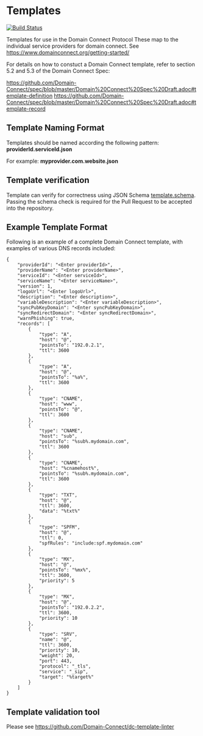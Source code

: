 # Templates
[![Build Status](https://travis-ci.com/Domain-Connect/Templates.svg?branch=master)](https://travis-ci.com/Domain-Connect/Templates)

Templates for use in the Domain Connect Protocol
These map to the individual service providers for domain connect. See https://www.domainconnect.org/getting-started/

For details on how to constuct a Domain Connect template, refer to section 5.2 and 5.3 of the Domain Connect Spec:

https://github.com/Domain-Connect/spec/blob/master/Domain%20Connect%20Spec%20Draft.adoc#template-definition
https://github.com/Domain-Connect/spec/blob/master/Domain%20Connect%20Spec%20Draft.adoc#template-record

## Template Naming Format

Templates should be named according the following pattern: **providerId.serviceId.json**

For example: **myprovider.com.website.json**

## Template verification

Template can verify for correctness using JSON Schema [template.schema](template.schema).
Passing the schema check is required for the Pull Request to be accepted into the repository.

## Example Template Format

Following is an example of a complete Domain Connect template, with examples of various DNS records included:

```
{
    "providerId": "<Enter providerId>",
    "providerName": "<Enter providerName>",
    "serviceId": "<Enter serviceId>",
    "serviceName": "<Enter serviceName>",
    "version": 1,
    "logoUrl": "<Enter logoUrl>",
    "description": "<Enter description>",
    "variableDescription": "<Enter variableDescription>",
    "syncPubKeyDomain": "<Enter syncPubKeyDomain>",
    "syncRedirectDomain": "<Enter syncRedirectDomain>",
    "warnPhishing": true,
    "records": [
        {
            "type": "A",
            "host": "@",
            "pointsTo": "192.0.2.1",
            "ttl": 3600
        },
        {
            "type": "A",
            "host": "@",
            "pointsTo": "%a%",
            "ttl": 3600
        },
        {
            "type": "CNAME",
            "host": "www",
            "pointsTo": "@",
            "ttl": 3600
        },
        {
            "type": "CNAME",
            "host": "sub",
            "pointsTo": "%sub%.mydomain.com",
            "ttl": 3600
        },
        {
            "type": "CNAME",
            "host": "%cnamehost%",
            "pointsTo": "%sub%.mydomain.com",
            "ttl": 3600
        },
        {
            "type": "TXT",
            "host": "@",
            "ttl": 3600,
            "data": "%txt%"
        },
        {
            "type": "SPFM",
            "host": "@",
            "ttl": 0,
            "spfRules": "include:spf.mydomain.com"
        },
        {
            "type": "MX",
            "host": "@",
            "pointsTo": "%mx%",
            "ttl": 3600,
            "priority": 5
        },
        {
            "type": "MX",
            "host": "@",
            "pointsTo": "192.0.2.2",
            "ttl": 3600,
            "priority": 10
        },
        {
            "type": "SRV",
            "name": "@",
            "ttl": 3600,
            "priority": 10,
            "weight": 20,
            "port": 443,
            "protocol": "_tls",
            "service": "_sip",
            "target": "%target%"
        }
    ]
}
```

## Template validation tool

Please see https://github.com/Domain-Connect/dc-template-linter
